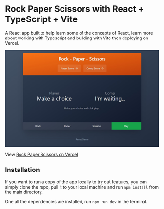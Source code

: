 # Rock Paper Scissors with React + TypeScript + Vite

A React app built to help learn some of the concepts of React, learn more about working with Typescript and building with Vite then deploying on Vercel.

![Screenshot of the Rock Paper Scissors App](/src/assets/Rock%20Paper%20Scissor%20Screen%20Grab.jpg "Rock Paper Scissors Screenshot")

View [Rock Paper Scissors on Vercel](https://rock-paper-scissors-play.vercel.app/)

## Installation

If you want to run a copy of the app locally to try out features, you can simply clone the repo, pull it to your local machine and run `npm install` from the main directory.

One all the dependencies are installed, run `npm run dev` in the terminal.
